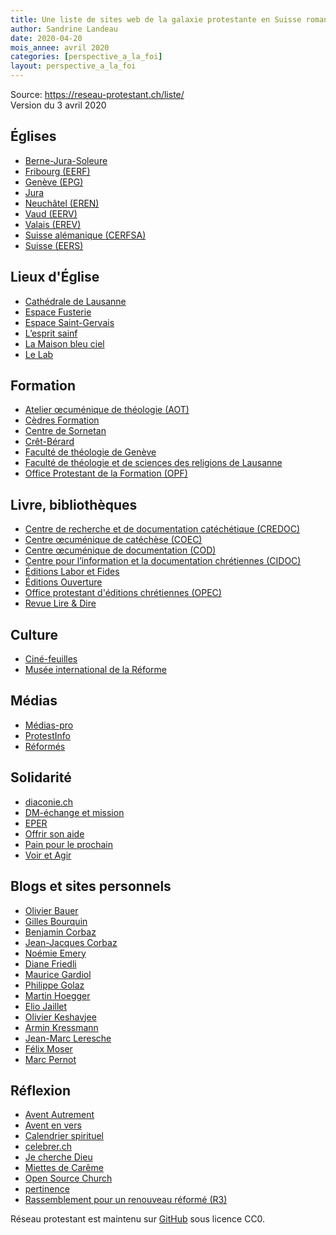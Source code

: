 ```yaml
---
title: Une liste de sites web de la galaxie protestante en Suisse romande, classés par catégories
author: Sandrine Landeau
date: 2020-04-20
mois_annee: avril 2020
categories: [perspective_a_la_foi]
layout: perspective_a_la_foi
---
```


Source: <a href="https://reseau-protestant.ch/liste/">https://reseau-protestant.ch/liste/</a><br>Version du 3 avril 2020</p><h2 id="églises">Églises</h2><ul><li><a href="http://www.refbejuso.ch/">Berne-Jura-Soleure</a></li><li><a href="https://www.ref-fr.ch/">Fribourg (EERF)</a></li><li><a href="https://epg.ch/">Genève (EPG)</a></li><li><a href="https://www.egliserefju.ch/">Jura</a></li><li><a href="https://www.eren.ch/">Neuchâtel (EREN)</a></li><li><a href="https://eerv.ch/">Vaud (EERV)</a></li><li><a href="https://erev.ch/">Valais (EREV)</a></li><li><a href="http://cerfsa.ch/">Suisse alémanique (CERFSA)</a></li><li><a href="https://www.evref.ch/">Suisse (EERS)</a></li></ul><h2 id="lieux-déglise">Lieux d'Église</h2><ul><li><a href="http://www.cathedrale-lausanne.ch/">Cathédrale de Lausanne</a></li><li><a href="https://espace-fusterie.epg.ch/">Espace Fusterie</a></li><li><a href="https://espace-saint-gervais.epg.ch/">Espace Saint-Gervais</a></li><li><a href="http://www.sainf.ch/">L’esprit sainf</a></li><li><a href="https://www.maisonbleuciel.ch/">La Maison bleu ciel</a></li><li><a href="http://lelab.church/">Le Lab</a></li></ul><h2 id="formation">Formation</h2><ul><li><a href="http://www.aotge.ch/">Atelier œcuménique de théologie (AOT)</a></li><li><a href="https://cedresformation.ch/">Cèdres Formation</a></li><li><a href="http://www.centredesornetan.ch/">Centre de Sornetan</a></li><li><a href="http://www.cret-berard.ch/">Crêt-Bérard</a></li><li><a href="https://www.unige.ch/theologie/">Faculté de théologie de Genève</a></li><li><a href="https://www.unil.ch/ftsr/">Faculté de théologie et de sciences des religions de Lausanne</a></li><li><a href="https://www.protestant-formation.ch/">Office Protestant de la Formation (OPF)</a></li></ul><h2 id="livre-bibliothèques">Livre, bibliothèques</h2><ul><li><a href="https://www.mediatheque-cip.ch/mediatheque/Partenaires/CREDOC">Centre de recherche et de documentation catéchétique (CREDOC)</a></li><li><a href="https://coec-documentation.info/">Centre œcuménique de catéchèse (COEC)</a></li><li><a href="https://www.cod-ne.ch/">Centre œcuménique de documentation (COD)</a></li><li><a href="https://www.cidoc.ch/">Centre pour l’information et la documentation chrétiennes (CIDOC)</a></li><li><a href="https://www.laboretfides.com/">Éditions Labor et Fides</a></li><li><a href="https://editionsouverture.ch/">Éditions Ouverture</a></li><li><a href="https://www.protestant-edition.ch/">Office protestant d'éditions chrétiennes (OPEC)</a></li><li><a href="http://www.lire-et-dire.ch/">Revue Lire &amp; Dire</a></li></ul><h2 id="culture">Culture</h2><ul><li><a href="https://www.cine-feuilles.ch/">Ciné-feuilles</a></li><li><a href="https://www.musee-reforme.ch/">Musée international de la Réforme</a></li></ul><h2 id="médias">Médias</h2><ul><li><a href="https://www.mediaspro.ch/">Médias-pro</a></li><li><a href="https://www.protestinfo.ch/">ProtestInfo</a></li><li><a href="https://www.reformes.ch/">Réformés</a></li></ul><h2 id="solidarité">Solidarité</h2><ul><li><a href="https://www.diaconie.ch/">diaconie.ch</a></li><li><a href="https://www.dmr.ch/">DM-échange et mission</a></li><li><a href="https://www.eper.ch/">EPER</a></li><li><a href="https://www.offrir-son-aide.ch/">Offrir son aide</a></li><li><a href="https://painpourleprochain.ch/">Pain pour le prochain</a></li><li><a href="https://voir-et-agir.ch/">Voir et Agir</a></li></ul><h2 id="blogs-et-sites-personnels">Blogs et sites personnels</h2><ul><li><a href="https://olivierbauer.org/">Olivier Bauer</a></li><li><a href="http://gillesbourquin.ch/">Gilles Bourquin</a></li><li><a href="http://carnetderoutedunjeunepasteur.blogspot.com/">Benjamin Corbaz</a></li><li><a href="http://textesdejjcorbaz.blogspot.com/">Jean-Jacques Corbaz</a></li><li><a href="http://pelerine-au-chocolat.blogspot.com/">Noémie Emery</a></li><li><a href="https://dianefriedli.ch/">Diane Friedli</a></li><li><a href="http://resistanceetouverture.blog.tdg.ch/">Maurice Gardiol</a></li><li><a href="https://philippegolaz.ch/">Philippe Golaz</a></li><li><a href="https://martin.hoegger.org">Martin Hoegger</a></li><li><a href="https://eliojaillet.ch/">Elio Jaillet</a></li><li><a href="https://www.theologeek.ch/">Olivier Keshavjee</a></li><li><a href="http://www.ethikos.ch/">Armin Kressmann</a></li><li><a href="https://jeanmarcleresche.ch/">Jean-Marc Leresche</a></li><li><a href="https://moser-felix.ch/">Félix Moser</a></li><li><a href="http://marcpernot.net/">Marc Pernot</a></li></ul><h2 id="réflexion">Réflexion</h2><ul><li><a href="http://www.avent-autrement.ch/">Avent Autrement</a></li><li><a href="http://aventenvers.blogspot.com/">Avent en vers</a></li><li><a href="https://calspi.wordpress.com/">Calendrier spirituel</a></li><li><a href="https://celebrer.ch/">celebrer.ch</a></li><li><a href="https://jecherchedieu.ch/">Je cherche Dieu</a></li><li><a href="https://miettesdecareme.blogspot.com/">Miettes de Carême</a></li><li><a href="https://www.open-source.church/">Open Source Church</a></li><li><a href="http://www.pertinence.ch/">pertinence</a></li><li><a href="https://www.ler3.ch/">Rassemblement pour un renouveau réformé (R3)</a></li></ul><footer><p>Réseau protestant est maintenu sur <a href="https://github.com/nfriedli/reseau-protestant/">GitHub</a> sous
licence CC0.</p>
